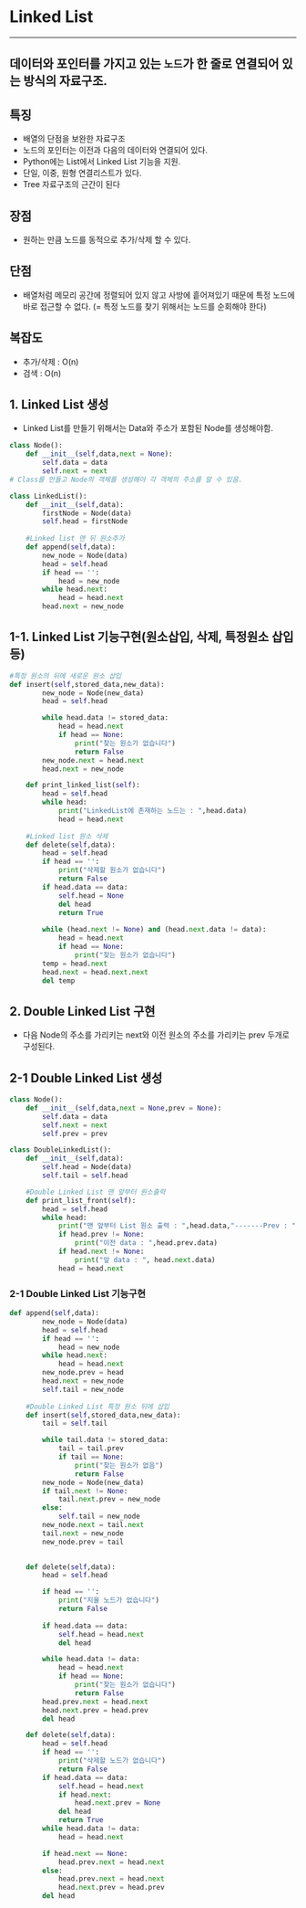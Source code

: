 # Linked List
---------
## 데이터와 포인터를 가지고 있는 `노드`가 한 줄로 연결되어 있는 방식의 자료구조.

## 특징
- 배열의 단점을 보완한 자료구조 
- 노드의 포인터는 이전과 다음의 데이터와 연결되어 있다.
- Python에는 List에서 Linked List 기능을 지원.
- 단일, 이중, 원형 연결리스트가 있다. 
- Tree 자료구조의 근간이 된다

## 장점
- 원하는 만큼 노드를 동적으로 추가/삭제 할 수 있다.

## 단점
- 배열처럼 메모리 공간에 정렬되어 있지 않고 사방에 흩어져있기 때문에 특정 노드에 바로 접근할 수 없다. (= 특정 노드를 찾기 위해서는 노드를 순회해야 한다)
  
## 복잡도
- 추가/삭제 : O(n)
- 검색 : O(n)
  
## 1. Linked List 생성
- Linked List를 만들기 위해서는 Data와 주소가 포함된 Node를 생성해야함.

```python
class Node():   
    def __init__(self,data,next = None):
        self.data = data
        self.next = next
# Class를 만들고 Node의 객체를 생성해야 각 객체의 주소를 알 수 있음.
```
```python
class LinkedList():
    def __init__(self,data):
        firstNode = Node(data)
        self.head = firstNode
    
    #Linked list 맨 뒤 원소추가
    def append(self,data):
        new_node = Node(data)
        head = self.head
        if head == '':
            head = new_node
        while head.next:
            head = head.next
        head.next = new_node
```

## 1-1. Linked List 기능구현(원소삽입, 삭제, 특정원소 삽입 등)
```python
#특정 원소의 뒤에 새로운 원소 삽입
def insert(self,stored_data,new_data):
        new_node = Node(new_data)
        head = self.head

        while head.data != stored_data:
            head = head.next
            if head == None:
                print("찾는 원소가 없습니다")
                return False
        new_node.next = head.next
        head.next = new_node

    def print_linked_list(self):
        head = self.head
        while head:
            print("LinkedList에 존재하는 노드는 : ",head.data)
            head = head.next
    
    #Linked list 원소 삭제 
    def delete(self,data):
        head = self.head
        if head == '':
            print("삭제할 원소가 없습니다")
            return False
        if head.data == data:
            self.head = None
            del head
            return True
        
        while (head.next != None) and (head.next.data != data):
            head = head.next
            if head == None:
                print("찾는 원소가 없습니다")
        temp = head.next
        head.next = head.next.next
        del temp

```


## 2. Double Linked List 구현
- 다음 Node의 주소를 가리키는 next와 이전 원소의 주소를 가리키는 prev 두개로 구성된다.
  
## 2-1 Double Linked List 생성

```python
class Node():
    def __init__(self,data,next = None,prev = None):
        self.data = data
        self.next = next
        self.prev = prev
```
```python
class DoubleLinkedList():
    def __init__(self,data):
        self.head = Node(data)
        self.tail = self.head

    #Double Linked List 맨 앞부터 원소출력
    def print_list_front(self):
        head = self.head
        while head:
            print("맨 앞부터 List 원소 출력 : ",head.data,"-------Prev : ",head.prev, "Next : ",head.next)
            if head.prev != None:
                print("이전 data : ",head.prev.data)
            if head.next != None:
                print("앞 data : ", head.next.data)
            head = head.next
```
### 2-1 Double Linked List 기능구현

```python
def append(self,data):
        new_node = Node(data)
        head = self.head
        if head == '':
            head = new_node
        while head.next:
            head = head.next
        new_node.prev = head
        head.next = new_node
        self.tail = new_node
    
    #Double Linked List 특정 원소 뒤에 삽입
    def insert(self,stored_data,new_data):
        tail = self.tail

        while tail.data != stored_data:
            tail = tail.prev
            if tail == None:
                print("찾는 원소가 없음")
                return False
        new_node = Node(new_data)
        if tail.next != None:
            tail.next.prev = new_node
        else:
            self.tail = new_node
        new_node.next = tail.next
        tail.next = new_node
        new_node.prev = tail
    

    def delete(self,data):
        head = self.head

        if head == '':
            print("지울 노드가 없습니다")
            return False
        
        if head.data == data:
            self.head = head.next
            del head

        while head.data != data:
            head = head.next
            if head == None:
                print("찾는 원소가 없습니다")
                return False
        head.prev.next = head.next
        head.next.prev = head.prev
        del head

    def delete(self,data):
        head = self.head
        if head == '':
            print("삭제할 노드가 없습니다") 
            return False
        if head.data == data:
            self.head = head.next
            if head.next:
                head.next.prev = None
            del head
            return True
        while head.data != data:
            head = head.next

        if head.next == None:
            head.prev.next = head.next
        else:
            head.prev.next = head.next
            head.next.prev = head.prev
        del head
```

